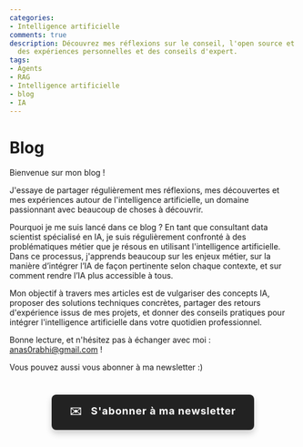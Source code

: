 ```yaml
---
categories:
- Intelligence artificielle
comments: true
description: Découvrez mes réflexions sur le conseil, l'open source et les applications de l'IA à travers
  des expériences personnelles et des conseils d'expert.
tags:
- Agents
- RAG
- Intelligence artificielle
- blog
- IA
---
```


# Blog

Bienvenue sur mon blog !

J'essaye de partager régulièrement mes réflexions, mes découvertes et mes expériences autour de l'intelligence artificielle, un domaine passionnant avec beaucoup de choses à découvrir.

Pourquoi je me suis lancé dans ce blog ? En tant que consultant data scientist spécialisé en IA, je suis régulièrement confronté à des problématiques métier que je résous en utilisant l'intelligence artificielle. Dans ce processus, j'apprends beaucoup sur les enjeux métier, sur la manière d’intégrer l’IA de façon pertinente selon chaque contexte, et sur comment rendre l’IA plus accessible à tous.

Mon objectif à travers mes articles est de vulgariser des concepts IA, proposer des solutions techniques concrètes, partager des retours d'expérience issus de mes projets, et donner des conseils pratiques pour intégrer l'intelligence artificielle dans votre quotidien professionnel.

Bonne lecture, et n'hésitez pas à échanger avec moi : anas0rabhi@gmail.com !

Vous pouvez aussi vous abonner à ma newsletter :)

<div style="text-align: center; margin: 40px 0;">
  <a href="https://anas-ai.kit.com/d8b1a255cc" target="_blank" style="display: inline-block; background-color: #222222; color: #ffffff; font-weight: bold; padding: 16px 32px; text-decoration: none; border-radius: 8px; font-size: 18px; letter-spacing: 0.8px; box-shadow: 0 6px 12px rgba(0, 0, 0, 0.2); transition: all 0.3s ease; border: none;">
    <span style="margin-right: 10px;">✉️</span> S'abonner à ma newsletter
  </a>
</div>

